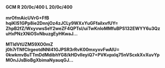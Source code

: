#### GCM R 20/0c/400 L 20/0c/400
**mrOfmAicUVrG+FfB**<br/>**hqiKlS1GPp8ie2DnnjOz4zJCLy9WXxYuGFfailxvfUY=**<br/>**ZhpB2fZ/WxyvwsSeY2weZF4QPTsl/uiTwKnloMMfuBPS132EWYY6u3QzuHxPNzXNiOSvNbuzgEyHKwaJ...**<br/><br/>
**MTldVtUZM59XO0mZ**<br/>**j0h7rTNfClrgeotdNNI41GJPSR3rRvK00mxyxvFwAIU=**<br/>**0kwkmvBuTTmDdMdibhYG8/kHDvIIeyiQ7+PVKvpxlq75nVScxkXvXuvYpMOnJJsBioBgXbimaNyauqGJ...**